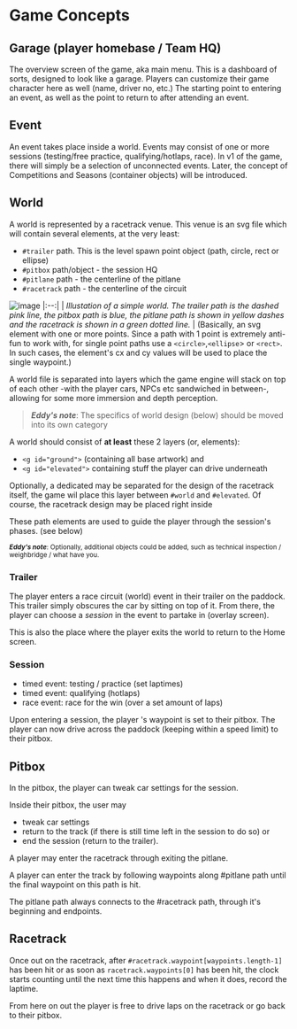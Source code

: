 # Game Concepts

## Garage (player homebase / Team HQ)
The overview screen of the game, aka main menu. 
This is a dashboard of sorts, designed to look like a garage.
Players can customize their game character here as well (name, driver no, etc.)
The starting point to entering an event, as well as the point to return to after attending an event.

## Event
An event takes place inside a world. Events may consist of one or more sessions (testing/free practice, qualifying/hotlaps, race).
In v1 of the game, there will simply be a selection of unconnected events. 
Later, the concept of Competitions and Seasons (container objects) will be introduced.

## World
A world is represented by a racetrack venue. 
This venue is an svg file which will contain several elements, at the very least:

- `#trailer` path. This is the level spawn point object (path, circle, rect or ellipse)
- `#pitbox` path/object - the session HQ
- `#pitlane` path - the centerline of the pitlane
- `#racetrack` path - the centerline of the circuit
  
![image](https://github.com/ikbensiep/lofigame/assets/5741190/112e15cf-31a0-45b3-ac68-8da709c279eb)
|:--:| 
| *Illustation of a simple world. The trailer path is the dashed pink line, the pitbox path is blue, the pitlane path is shown in yellow dashes and the racetrack is shown in a green dotted line.* |
(Basically, an svg element with one or more points. Since a path with 1 point is extremely anti-fun to work with, for single point paths use a `<circle>`,`<ellipse`> or `<rect>`. In such cases, the element's cx and cy values will be used to place the single waypoint.)

A world file is separated into layers which the game engine will stack on top of each other -with the player cars, NPCs etc sandwiched in between-, allowing for some more immersion and depth perception.

> **_Eddy's note_**: The specifics of world design (below) should be moved into its own category 

A world should consist of **at least** these 2 layers (or, <g> elements):
- `<g id="ground">` (containing all base artwork) and
- `<g id="elevated">` containing stuff the player can drive underneath

Optionally, a dedicated <g id="track"> may be separated for the design of the racetrack itself, the game wil place this layer between `#world` and `#elevated`.
Of course, the racetrack design may be placed right inside 

These path elements are used to guide the player through the session's phases. (see below)

<small> **_Eddy's note_**: Optionally, additional objects could be added, such as technical inspection / weighbridge / what have you.</small>


### Trailer
The player enters a race circuit (world) event in their trailer on the paddock. This trailer simply obscures the car by sitting on top of it.
From there, the player can choose a _session_ in the event to partake in (overlay screen). 

This is also the place where the player exits the world to return to the Home screen.

### Session
- timed event: testing / practice (set laptimes)
- timed event: qualifying (hotlaps)
- race event: race for the win (over a set amount of laps)

Upon entering a session, the player 's waypoint is set to their pitbox. The player can now drive across the paddock (keeping within a speed limit) to their pitbox.

## Pitbox
In the pitbox, the player can tweak car settings for the session.

Inside their pitbox, the user may 
- tweak car settings 
- return to the track (if there is still time left in the session to do so) or 
- end the session (return to the trailer).

A player may enter the racetrack through exiting the pitlane.

A player can enter the track by following waypoints along #pitlane path until the final waypoint on this path is hit.

The pitlane path always connects to the #racetrack path, through it's beginning and endpoints.

## Racetrack
Once out on the racetrack, after `#racetrack.waypoint[waypoints.length-1]` has been hit or as soon as `racetrack.waypoints[0]` has been hit, the clock starts counting until the next time this happens and when it does, record the laptime.


From here on out the player is free to drive laps on the racetrack or go back to their pitbox. 

